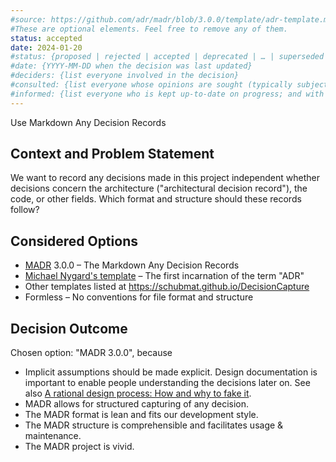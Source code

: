 ```yaml
---
#source: https://github.com/adr/madr/blob/3.0.0/template/adr-template.md
#These are optional elements. Feel free to remove any of them.
status: accepted
date: 2024-01-20
#status: {proposed | rejected | accepted | deprecated | … | superseded by [ADR-0005](0005-example.md)}
#date: {YYYY-MM-DD when the decision was last updated}
#deciders: {list everyone involved in the decision}
#consulted: {list everyone whose opinions are sought (typically subject-matter experts); and with whom there is a two-way communication}
#informed: {list everyone who is kept up-to-date on progress; and with whom there is a one-way communication}
---
```

Use Markdown Any Decision Records

## Context and Problem Statement

We want to record any decisions made in this project independent whether decisions concern the architecture ("architectural decision record"), the code, or other fields.
Which format and structure should these records follow?

## Considered Options

* [MADR](https://adr.github.io/madr/) 3.0.0 – The Markdown Any Decision Records
* [Michael Nygard's template](http://thinkrelevance.com/blog/2011/11/15/documenting-architecture-decisions) – The first incarnation of the term "ADR"
* Other templates listed at <https://schubmat.github.io/DecisionCapture>
* Formless – No conventions for file format and structure

## Decision Outcome

Chosen option: "MADR 3.0.0", because

* Implicit assumptions should be made explicit.
  Design documentation is important to enable people understanding the decisions later on.
  See also [A rational design process: How and why to fake it](https://doi.org/10.1109/TSE.1986.6312940).
* MADR allows for structured capturing of any decision.
* The MADR format is lean and fits our development style.
* The MADR structure is comprehensible and facilitates usage & maintenance.
* The MADR project is vivid.
